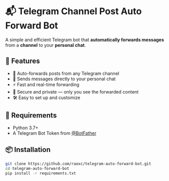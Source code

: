 # 📬 Telegram Channel Post Auto Forward Bot

A simple and efficient Telegram bot that **automatically forwards messages** from a **channel** to your **personal chat**.

## 🚀 Features

- 🔄 Auto-forwards posts from any Telegram channel
- 👤 Sends messages directly to your personal chat
- ⚡ Fast and real-time forwarding
- 🔐 Secure and private — only you see the forwarded content
- 🛠 Easy to set up and customize

## 🧰 Requirements

- Python 3.7+
- A Telegram Bot Token from [@BotFather](https://t.me/BotFather)

## 📦 Installation

```bash
git clone https://github.com/raoxc/telegram-auto-forward-bot.git
cd telegram-auto-forward-bot
pip install -r requirements.txt
